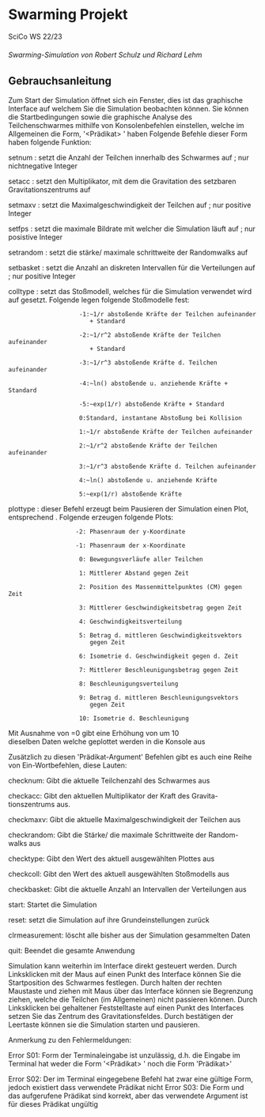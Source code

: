 # Swarming Projekt

SciCo WS 22/23

######  Swarming-Simulation von Robert Schulz und Richard Lehm  ######
## Gebrauchsanleitung                           
   
   Zum Start der Simulation öffnet sich ein Fenster, dies ist das 
   graphische Interface auf welchem Sie die Simulation beobachten
   können.
   Sie können die Startbedingungen sowie die graphische Analyse des
   Teilchenschwarmes mithilfe von Konsolenbefehlen einstellen, welche
   im Allgemeinen die Form, '<Prädikat> <Integer-Argument>' haben
   Folgende Befehle dieser Form haben folgende Funktion:
   
   setnum <Zahlwert>: setzt die Anzahl der Teilchen innerhalb des
                      Schwarmes auf <Zahlwert>; nur nichtnegative Integer
   
   setacc <Zahlwert>: setzt den Multiplikator, mit dem die
                      Gravitation des setzbaren Gravitationszentrums
                      auf <Zahlwert>
   
   setmaxv <Zahlwert>: setzt die Maximalgeschwindigkeit der Teilchen auf
                       <Zahlwert>; nur positive Integer
   
   setfps <Zahlwert>: setzt die maximale Bildrate mit welcher die
                      Simulation läuft auf <Zahlwert>; nur posistive
                      Integer
   
   setrandom <Zahlwert>: setzt die stärke/ maximale schrittweite der
                         Randomwalks auf <Zahlwert>
   
   setbasket <Zahlwert>: setzt die Anzahl an diskreten Intervallen für die
                         Verteilungen auf <Zahlwert>; nur positive Integer
   
   colltype <Zahlwert>: setzt das Stoßmodell, welches für die Simulation
                        verwendet wird auf <Zahlwert> gesetzt.
                        Folgende <Zahlwert> legen folgende Stoßmodelle
                        fest:
   
                        -1:~1/r abstoßende Kräfte der Teilchen aufeinander
                           + Standard
   
                        -2:~1/r^2 abstoßende Kräfte der Teilchen aufeinander
                           + Standard
   
                        -3:~1/r^3 abstoßende Kräfte d. Teilchen aufeinander
   
                        -4:~ln() abstoßende u. anziehende Kräfte + Standard
   
                        -5:~exp(1/r) abstoßende Kräfte + Standard
   
                        0:Standard, instantane Abstoßung bei Kollision
   
                        1:~1/r abstoßende Kräfte der Teilchen aufeinander
   
                        2:~1/r^2 abstoßende Kräfte der Teilchen aufeinander
   
                        3:~1/r^3 abstoßende Kräfte d. Teilchen aufeinander
   
                        4:~ln() abstoßende u. anziehende Kräfte
   
                        5:~exp(1/r) abstoßende Kräfte
   
   
   plottype <Zahlwert>: dieser Befehl erzeugt beim Pausieren der Simulation
                        einen Plot, entsprechend <Zahlwert>.
                        Folgende <Zahlwert> erzeugen folgende Plots:
   
                       -2: Phasenraum der y-Koordinate
   
                       -1: Phasenraum der x-Koordinate
   
                        0: Bewegungsverläufe aller Teilchen
   
                        1: Mittlerer Abstand gegen Zeit
   
                        2: Position des Massenmittelpunktes (CM) gegen Zeit
   
                        3: Mittlerer Geschwindigkeitsbetrag gegen Zeit
   
                        4: Geschwindigkeitsverteilung
   
                        5: Betrag d. mittleren Geschwindigkeitsvektors
                           gegen Zeit
   
                        6: Isometrie d. Geschwindigkeit gegen d. Zeit
   
                        7: Mittlerer Beschleunigungsbetrag gegen Zeit
   
                        8: Beschleunigungsverteilung
   
                        9: Betrag d. mittleren Beschleunigungsvektors
                           gegen Zeit
   
                        10: Isometrie d. Beschleunigung
   
   Mit Ausnahme von <Zahlwert>=0 gibt eine Erhöhung von <Zahlwert> um 10  
   dieselben Daten welche geplottet werden in die Konsole aus
   
   Zusätzlich zu diesen 'Prädikat-Argument' Befehlen gibt es auch eine
   Reihe von Ein-Wortbefehlen, diese Lauten:
   
   checknum: Gibt die aktuelle Teilchenzahl des Schwarmes aus
   
   checkacc: Gibt den aktuellen Multiplikator der Kraft des Gravita-
             tionszentrums aus.
   
   checkmaxv: Gibt die aktuelle Maximalgeschwindigkeit der Teilchen aus
   
   checkrandom: Gibt die Stärke/ die maximale Schrittweite der Random-
                walks aus
   
   checktype: Gibt den Wert des aktuell ausgewählten Plottes aus
   
   checkcoll: Gibt den Wert des aktuell ausgewählten Stoßmodells aus
   
   checkbasket: Gibt die aktuelle Anzahl an Intervallen der
                Verteilungen aus
   
   start: Startet die Simulation
   
   reset: setzt die Simulation auf ihre Grundeinstellungen zurück
   
   clrmeasurement: löscht alle bisher aus der Simulation gesammelten
                   Daten
   
   quit: Beendet die gesamte Anwendung
   
   
   Simulation kann weiterhin im Interface direkt gesteuert werden.
   Durch Linksklicken mit der Maus auf einen Punkt des Interface
   können Sie die Startposition des Schwarmes festlegen.
   Durch halten der rechten Maustaste und ziehen mit Maus über das
   Interface können sie Begrenzung ziehen, welche die Teilchen (im
   Allgemeinen) nicht passieren können.
   Durch Linksklicken bei gehaltener Feststelltaste auf einen Punkt
   des Interfaces setzen Sie das Zentrum des Gravitationsfeldes.
   Durch bestätigen der Leertaste können sie die Simulation starten
   und pausieren.
   
   Anmerkung zu den Fehlermeldungen:
   
   Error S01: Form der Terminaleingabe ist unzulässig, d.h. die Eingabe
              im Terminal hat weder die Form '<Prädikat> <Integer>'
              noch die Form 'Prädikat>'
   
   Error S02: Der im Terminal eingegebene Befehl hat zwar eine gültige
              Form, jedoch existiert dass verwendete Prädikat nicht
   Error S03: Die Form und das aufgerufene Prädikat sind korrekt,
              aber das verwendete Argument ist für dieses Prädikat
              ungültig